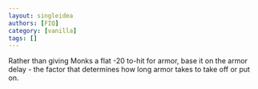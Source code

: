 ```yaml
---
layout: singleidea
authors: [FIQ]
category: [vanilla]
tags: []
---
```

Rather than giving Monks a flat -20 to-hit for armor, base it on the armor delay - the factor that determines how long armor takes to take off or put on.
